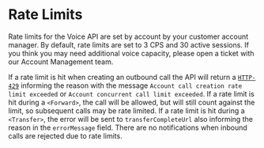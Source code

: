 # Rate Limits

Rate limits for the Voice API are set by account by your customer account manager. By default, rate limits are set to 3 CPS and 30 active sessions. If you think you may need additional voice capacity, please open a ticket with our Account Management team. 
 
If a rate limit is hit when creating an outbound call the API will return a [`HTTP-429`](errors.md#http-429) informing the reason with the message `Account call creation rate limit exceeded` or `Account concurrent call limit exceeded`.
If a rate limit is hit during a `<Forward>`, the call will be allowed, but will still count against the limit, so subsequent calls may be rate limited.
If a rate limit is hit during a `<Transfer>`, the error will be sent to `transferCompleteUrl` also informing the reason in the `errorMessage` field.
There are no notifications when inbound calls are rejected due to rate limits.
